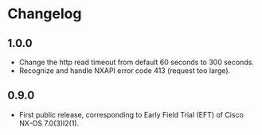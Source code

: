 Changelog
=========

1.0.0
-----

* Change the http read timeout from default 60 seconds to 300 seconds.
* Recognize and handle NXAPI error code 413 (request too large).

0.9.0
-----

* First public release, corresponding to Early Field Trial (EFT) of
  Cisco NX-OS 7.0(3)I2(1).

